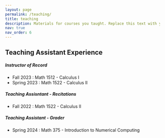 ```yaml
---
layout: page
permalink: /teaching/
title: teaching
description: Materials for courses you taught. Replace this text with your description.
nav: true
nav_order: 6
---
```


<h2>Teaching Assistant Experience</h2>
<h5>Instructor of Record</h5>
    <ul>
        <li>Fall 2023 : Math 1512 - Calculus I</li>
        <li>Spring 2023 : Math 1522 - Calculus II</li>
    </ul>
<h5>Teaching Assisntant - Recitations</h5>
    <ul>
        <li>Fall 2022 : Math 1522 - Calculus II</li>
    </ul>
<h5>Teaching Assistant - Grader</h5>
    <ul>
        <li>Spring 2024 : Math 375 - Introduction to Numerical Computing</li>
    </ul>
